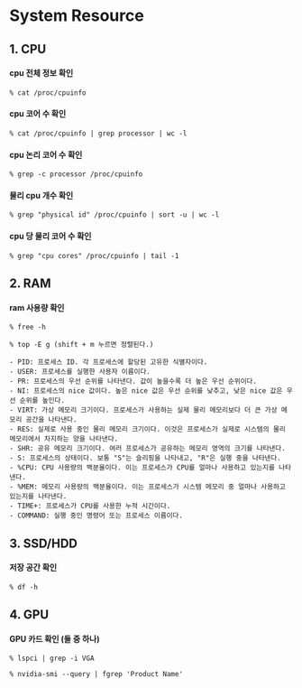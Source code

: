 # System Resource

## 1. CPU

#### cpu 전체 정보 확인

    % cat /proc/cpuinfo

#### cpu 코어 수 확인

    % cat /proc/cpuinfo | grep processor | wc -l

#### cpu 논리 코어 수 확인

    % grep -c processor /proc/cpuinfo

#### 물리 cpu 개수 확인

    % grep "physical id" /proc/cpuinfo | sort -u | wc -l

#### cpu 당 물리 코어 수 확인

    % grep "cpu cores" /proc/cpuinfo | tail -1

## 2. RAM

####  ram 사용량 확인

    % free -h

    % top -E g (shift + m 누르면 정렬된다.)
        
    - PID: 프로세스 ID. 각 프로세스에 할당된 고유한 식별자이다.
    - USER: 프로세스를 실행한 사용자 이름이다.
    - PR: 프로세스의 우선 순위를 나타낸다. 값이 높을수록 더 높은 우선 순위이다.
    - NI: 프로세스의 nice 값이다. 높은 nice 값은 우선 순위를 낮추고, 낮은 nice 값은 우선 순위를 높인다.
    - VIRT: 가상 메모리 크기이다. 프로세스가 사용하는 실제 물리 메모리보다 더 큰 가상 메모리 공간을 나타낸다.
    - RES: 실제로 사용 중인 물리 메모리 크기이다. 이것은 프로세스가 실제로 시스템의 물리 메모리에서 차지하는 양을 나타낸다.
    - SHR: 공유 메모리 크기이다. 여러 프로세스가 공유하는 메모리 영역의 크기를 나타낸다.
    - S: 프로세스의 상태이다. 보통 "S"는 슬리핑을 나타내고, "R"은 실행 중을 나타낸다.
    - %CPU: CPU 사용량의 백분율이다. 이는 프로세스가 CPU를 얼마나 사용하고 있는지를 나타낸다.
    - %MEM: 메모리 사용량의 백분율이다. 이는 프로세스가 시스템 메모리 중 얼마나 사용하고 있는지를 나타낸다.
    - TIME+: 프로세스가 CPU를 사용한 누적 시간이다.
    - COMMAND: 실행 중인 명령어 또는 프로세스 이름이다.
    
## 3.  SSD/HDD

#### 저장 공간 확인

    % df -h 

## 4. GPU

#### GPU 카드 확인 (둘 중 하나)
    % lspci | grep -i VGA

    % nvidia-smi --query | fgrep 'Product Name'
